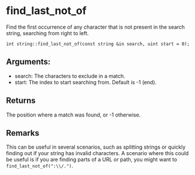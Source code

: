 # find_last_not_of
Find the first occurrence of any character that is not present in the search string, searching from right to left.

`int string::find_last_not_of(const string &in search, uint start = 0);`

## Arguments:
* search: The characters to exclude in a match.
* start: The index to start searching from. Default is -1 (end).

## Returns
The position where a match was found, or -1 otherwise.

## Remarks
This can be useful in several scenarios, such as splitting strings or quickly finding out if your string has invalid characters. A scenario where this could be useful is if you are finding parts of a URL or path, you might want to `find_last_not_of(":\\/.")`.
